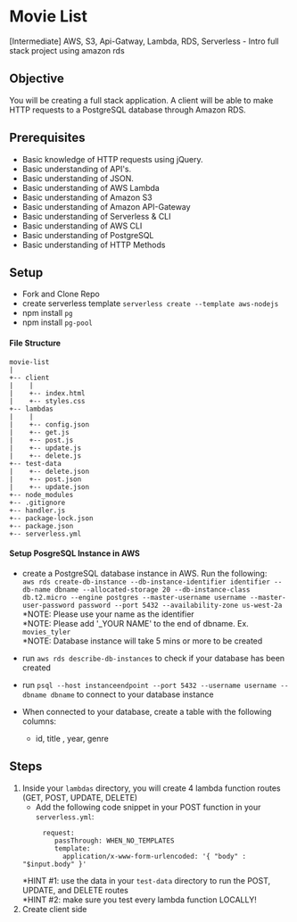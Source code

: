# Movie List

[Intermediate] AWS, S3, Api-Gatway, Lambda, RDS, Serverless - Intro full stack project using amazon rds

## Objective
You will be creating a full stack application. A client will be able to make HTTP requests to a PostgreSQL database through Amazon RDS.

## Prerequisites
- Basic knowledge of HTTP requests using jQuery.
- Basic understanding of API's.
- Basic understanding of JSON.
- Basic understanding of AWS Lambda
- Basic understanding of Amazon S3
- Basic understanding of Amazon API-Gateway
- Basic understanding of Serverless & CLI
- Basic understanding of AWS CLI
- Basic understanding of PostgreSQL
- Basic understanding of HTTP Methods

## Setup
- Fork and Clone Repo
- create serverless template ```serverless create --template aws-nodejs```
- npm install `pg`
- npm install `pg-pool`
#### File Structure 
```
movie-list
|
+-- client
|    |
|    +-- index.html
|    +-- styles.css
+-- lambdas
|    |
|    +-- config.json
|    +-- get.js
|    +-- post.js
|    +-- update.js
|    +-- delete.js
+-- test-data
|    +-- delete.json
|    +-- post.json
|    +-- update.json
+-- node_modules
+-- .gitignore
+-- handler.js
+-- package-lock.json
+-- package.json
+-- serverless.yml
```
#### Setup PosgreSQL Instance in AWS
- create a PostgreSQL database instance in AWS. Run the following: <br>
```aws rds create-db-instance --db-instance-identifier identifier --db-name dbname --allocated-storage 20 --db-instance-class db.t2.micro --engine postgres --master-username username --master-user-password password --port 5432 --availability-zone us-west-2a```<br>
 *NOTE: Please use your name as the identifier <br>
 *NOTE: Please add '_YOUR NAME' to the end of dbname. Ex. `movies_tyler`<br>
 *NOTE: Database instance will take 5 mins or more to be created

- run `aws rds describe-db-instances` to check if your database has been created

- run `psql --host instanceendpoint --port 5432 --username username --dbname dbname` to connect to your database instance 

- When connected to your database, create a table with the following columns:
  - id, title , year, genre
  
 ## Steps
 1. Inside your `lambdas` directory, you will create 4 lambda function routes (GET, POST, UPDATE, DELETE)
    - Add the following code snippet in your POST function in your `serverless.yml`:
    ```integration: lambda
         request:
            passThrough: WHEN_NO_TEMPLATES
            template:
              application/x-www-form-urlencoded: '{ "body" : "$input.body" }'
    ```
    *HINT #1: use the data in your `test-data` directory to run the POST, UPDATE, and DELETE routes<br>
    *HINT #2: make sure you test every lambda function LOCALLY!
  2. Create client side
